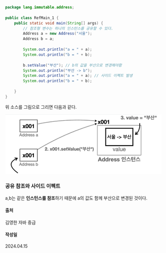 
```Java
package lang.immutable.address;

public class RefMain_1 {
    public static void main(String[] args) {
        // 참조형 변수는 하나의 인스턴스를 공유할 수 있다.
        Address a = new Address("서울");
        Address b = a;

        System.out.println("a = " + a);
        System.out.println("b = " + b);

        b.setValue("부산"); // b의 값을 부산으로 변경해야함
        System.out.println("부산 -> b");
        System.out.println("a = " + a); // 사이드 이펙트 발생
        System.out.println("b = " + b);

    }
}
```
위 소스를 그림으로 그리면 다음과 같다.

![alt text](image.png)

### 공유 참조와 사이드 이펙트
a,b는 같은 **인스턴스를 참조**하기 때문에 a의 값도 함께 부산으로 변경된 것이다.

#### 출처
김영한 자바 중급 

#### 작성일
2024.04.15